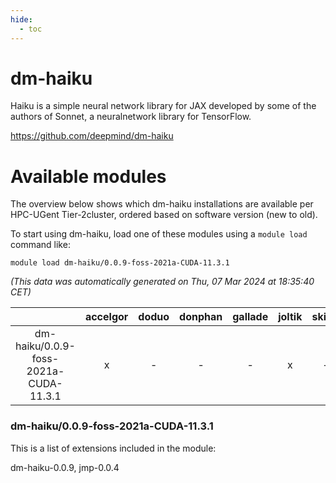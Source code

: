 ```yaml
---
hide:
  - toc
---
```


dm-haiku
========


Haiku is a simple neural network library for JAX developed by some of the authors of Sonnet, a neuralnetwork library for TensorFlow.

https://github.com/deepmind/dm-haiku
# Available modules


The overview below shows which dm-haiku installations are available per HPC-UGent Tier-2cluster, ordered based on software version (new to old).

To start using dm-haiku, load one of these modules using a `module load` command like:

```shell
module load dm-haiku/0.0.9-foss-2021a-CUDA-11.3.1
```

*(This data was automatically generated on Thu, 07 Mar 2024 at 18:35:40 CET)*  

| |accelgor|doduo|donphan|gallade|joltik|skitty|
| :---: | :---: | :---: | :---: | :---: | :---: | :---: |
|dm-haiku/0.0.9-foss-2021a-CUDA-11.3.1|x|-|-|-|x|-|


### dm-haiku/0.0.9-foss-2021a-CUDA-11.3.1

This is a list of extensions included in the module:

dm-haiku-0.0.9, jmp-0.0.4